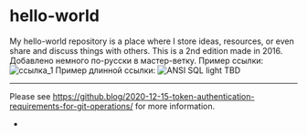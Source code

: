 ﻿# hello-world
My hello-world repository is a place where I store ideas, resources, or even share and discuss things with others.
This is a 2nd edition made in 2016.
Добавлено немного по-русски в мастер-ветку.
Пример ссылки: ![ссылка_1](http://yandex.ru)
Пример длинной ссылки: ![ANSI SQL light](https://go.startexam.com/test_test_test#person/b7ff5bff-bf60-4013-aa78-969d4e972277)
TBD

---
Please see https://github.blog/2020-12-15-token-authentication-requirements-for-git-operations/ for more information.

-
